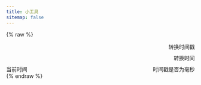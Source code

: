 ```yaml
---
title: 小工具
sitemap: false
---
```

<script type="module" data-pjax>
  import {
    provideFluentDesignSystem,
    fluentAccordion,
    fluentAccordionItem,
    fluentAnchor,
    fluentButton,
    fluentNumberField,
    fluentSwitch,
    fluentTextField,
    baseLayerLuminance,
    StandardLuminance
  } from "https://cdn.jsdelivr.net/npm/@fluentui/web-components/+esm";
  provideFluentDesignSystem()
    .register(
      fluentAccordion(),
      fluentAccordionItem(),
      fluentAnchor(),
      fluentButton(),
      fluentNumberField(),
      fluentSwitch(),
      fluentTextField()
    );
  if (typeof matchMedia === "function") {
    const scheme = window.matchMedia("(prefers-color-scheme: dark)");
    if (typeof scheme !== "undefined") {
      scheme.addListener(e => baseLayerLuminance.withDefault(e.matches ? StandardLuminance.DarkMode : StandardLuminance.LightMode));
      if (scheme.matches) {
        baseLayerLuminance.withDefault(StandardLuminance.DarkMode);
      }
    }
  }
</script>

{% raw %}
<div id="vue-app">
  <settings-group>
    <template #header>
      <h3 id="render" class="unset">渲染</h3>
    </template>
    <settings-button @click="() => navigate('./markdown')">
      <template #icon>
        <svg-host src="https://cdn.jsdelivr.net/npm/@fluentui/svg-icons/icons/markdown_20_regular.svg"></svg-host>
      </template>
      <template #header>
        <h4 id="markdown" class="unset">Markdown 预览</h4>
      </template>
      <template #description>
        使用 <fluent-anchor appearance="hypertext" href="https://github.com/markedjs/marked"
          target="_blank">Marked.JS</fluent-anchor> 解析并预览 Markdown 文本。
      </template>
      <template #action-icon>
        <svg-host src="https://cdn.jsdelivr.net/npm/@fluentui/svg-icons/icons/chevron_right_12_regular.svg"></svg-host>
      </template>
    </settings-button>
    <settings-button @click="() => navigate('./bilibili-card')">
      <template #icon>
        <svg-host src="https://cdn.jsdelivr.net/npm/@fluentui/svg-icons/icons/card_ui_20_regular.svg"></svg-host>
      </template>
      <template #header>
        <h4 id="bilibili-card" class="unset">哔哩哔哩卡片</h4>
      </template>
      <template #description>
        使用 <fluent-anchor appearance="hypertext" href="https://github.com/wherewhere/hexo-tag-bilibili-card"
          target="_blank">bilibili-card</fluent-anchor> 生成哔哩哔哩卡片。
      </template>
      <template #action-icon>
        <svg-host src="https://cdn.jsdelivr.net/npm/@fluentui/svg-icons/icons/chevron_right_12_regular.svg"></svg-host>
      </template>
    </settings-button>
  </settings-group>
  <settings-group>
    <template #header>
      <h3 id="convert" class="unset">转换</h3>
    </template>
    <settings-expander>
      <template #icon>
        <svg-host src="https://cdn.jsdelivr.net/npm/@fluentui/svg-icons/icons/calendar_date_20_regular.svg"></svg-host>
      </template>
      <template #header>
        <h4 id="timestamp" class="unset">时间戳转换</h4>
      </template>
      <template #description>
        转换 Unix 时间戳与时间字符串。
      </template>
      <div class="setting-expander-content-grid">
        <div class="stack-vertical" style="gap: 10px;">
          <div class="stack-horizontal" style="gap: inherit;">
            <fluent-number-field v-model="timeStamp" style="flex: 1;"></fluent-number-field>
            <fluent-button @click="convertTimeStamp">转换时间戳</fluent-button>
          </div>
          <div class="stack-horizontal" style="gap: inherit;">
            <fluent-text-field v-model="timeString" style="flex: 1;"></fluent-text-field>
            <fluent-button @click="convertTimeString">转换时间</fluent-button>
          </div>
          <div class="stack-horizontal" style="justify-content: space-between; gap: inherit;">
            <fluent-button @click="setDateTimeNow">当前时间</fluent-button>
            <value-change-host v-model="isMillisecond" value-name="current-checked">
              <fluent-switch>时间戳是否为毫秒</fluent-switch>
            </value-change-host>
          </div>
        </div>
      </div>
    </settings-expander>
    <settings-button @click="() => navigate('./encoding')">
      <template #icon>
        <svg-host
          src="https://cdn.jsdelivr.net/npm/@fluentui/svg-icons/icons/arrow_sync_20_regular.svg"></svg-host>
      </template>
      <template #header>
        <h4 id="encoding" class="unset">编码&解码</h4>
      </template>
      <template #description>
        编码与解码 HTML、XML、Base64、Unicode 文本。
      </template>
      <template #action-icon>
        <svg-host src="https://cdn.jsdelivr.net/npm/@fluentui/svg-icons/icons/chevron_right_12_regular.svg"></svg-host>
      </template>
    </settings-button>
    <settings-button @click="() => navigate('./base-x')">
      <template #icon>
        <svg-host
          src="https://cdn.jsdelivr.net/npm/@fluentui/svg-icons/icons/number_symbol_square_20_regular.svg"></svg-host>
      </template>
      <template #header>
        <h4 id="base-x" class="unset">Base X</h4>
      </template>
      <template #description>
        使用 <fluent-anchor appearance="hypertext" href="https://github.com/UmamiAppearance/BaseExJS"
          target="_blank">BaseEx</fluent-anchor> 编码与解码 Base1、Base16、Base32、Base64 等文本。
      </template>
      <template #action-icon>
        <svg-host src="https://cdn.jsdelivr.net/npm/@fluentui/svg-icons/icons/chevron_right_12_regular.svg"></svg-host>
      </template>
    </settings-button>
  </settings-group>
</div>

<template id="empty-slot-template">
  <div>
    <slot></slot>
  </div>
</template>

<template id="svg-host-template">
  <div v-html="innerHTML"></div>
</template>

<template id="settings-presenter-template">
  <div class="settings-presenter">
    <div class="header-root">
      <div class="icon-holder" v-show="showIcon">
        <slot name="icon"></slot>
      </div>
      <div class="header-panel" v-show="showHeader && showDescription">
        <span v-show="showHeader">
          <slot name="header"></slot>
        </span>
        <span class="description" v-show="showDescription">
          <slot name="description"></slot>
        </span>
      </div>
    </div>
    <div class="content-presenter" v-show="showContent">
      <slot></slot>
    </div>
  </div>
</template>

<template id="settings-button-template">
  <div class="settings-button">
    <div class="content-grid">
      <settings-presenter class="presenter" :expanded="expanded">
        <template #icon>
          <slot name="icon"></slot>
        </template>
        <template #header>
          <slot name="header"></slot>
        </template>
        <template #description>
          <slot name="description"></slot>
        </template>
        <slot></slot>
      </settings-presenter>
      <div class="action-icon-holder" v-show="showActionIcon">
        <slot name="action-icon"></slot>
      </div>
    </div>
  </div>
</template>

<template id="settings-expander-template">
  <fluent-accordion class="settings-expander" style="width: 100%;">
    <fluent-accordion-item class="expander">
      <div slot="heading">
        <settings-presenter class="presenter">
          <template #icon>
            <slot name="icon"></slot>
          </template>
          <template #header>
            <slot name="header"></slot>
          </template>
          <template #description>
            <slot name="description"></slot>
          </template>
          <slot name="action-content"></slot>
        </settings-presenter>
      </div>
      <slot></slot>
    </fluent-accordion-item>
  </fluent-accordion>
</template>

<template id="settings-group-template">
  <div class="settings-group" v-show="showHeader || showContent">
    <div class="header-presenter" v-show="showHeader">
      <slot name="header"></slot>
    </div>
    <div class="items-presenter" v-show="showContent">
      <slot></slot>
    </div>
  </div>
</template>
{% endraw %}

<script type="module" data-pjax>
  import { createApp } from "https://cdn.jsdelivr.net/npm/vue/dist/vue.esm-browser.prod.js";
  function checkSolt(solt) {
    if (typeof solt === "function") {
      let value = solt();
      if (value instanceof Array) {
        value = value[0];
        if (typeof value === "object") {
          if (typeof value.type === "symbol") {
            value = value.children;
            if (value instanceof Array) {
              return value.length > 0;
            }
          }
          else {
            return true;
          }
        }
      }
    }
    return false;
  }
  createApp({
    data() {
      return {
        isMillisecond: "false",
        timeStamp: Math.floor(Date.now() / 1000),
        timeString: new Date().toISOString()
      }
    },
    watch: {
      isMillisecond(newValue, oldValue) {
        if (newValue !== oldValue) {
          this.timeStamp = Math.floor(oldValue === "true" ? this.timeStamp / 1000 : this.timeStamp * 1000);
        }
      }
    },
    methods: {
      navigate(src) {
        location.href = src;
      },
      getIsMillisecond() {
        this.isMillisecond === "true";
      },
      convertTimeStamp() {
        const isMillisecond = this.getIsMillisecond();
        const time = Math.floor(isMillisecond ? +this.timeStamp : this.timeStamp * 1000);
        this.timeString = new Date(time).toISOString();
      },
      convertTimeString() {
        const isMillisecond = this.getIsMillisecond();
        const time = new Date(this.timeString);
        this.timeStamp = isMillisecond ? time.getTime() : Math.floor(time.getTime() / 1000);
      },
      setDateTimeNow() {
        const time = new Date();
        const isMillisecond = this.getIsMillisecond();
        this.timeStamp = isMillisecond ? time.getTime() : Math.floor(time.getTime() / 1000);
        this.timeString = new Date().toISOString();
      }
    }
  }).component("value-change-host", {
    template: "#empty-slot-template",
    props: {
      valueName: String,
      modelValue: String
    },
    emits: ['update:modelValue'],
    watch: {
      valueName(newValue, oldValue) {
        if (newValue !== oldValue) {
          if (typeof this.mutation !== "undefined") {
            this.mutation.disconnect();
            this.mutation = undefined;
            if (newValue) {
              this.registerObserver(newValue);
            }
          }
        }
      },
      modelValue(newValue, oldValue) {
        if (newValue !== oldValue) {
          const valueName = this.valueName;
          if (valueName) {
            const $el = this.$el;
            if ($el instanceof HTMLElement) {
              const element = $el.children[0];
              if (element instanceof HTMLElement) {
                element.setAttribute(valueName, newValue);
              }
            }
          }
        }
      }
    },
    methods: {
      registerObserver(valueName) {
        const $el = this.$el;
        if ($el instanceof HTMLElement) {
          const element = $el.children[0];
          if (element instanceof HTMLElement) {
            element.setAttribute(valueName, this.modelValue);
            this.mutation = new MutationObserver((mutationsList, observer) => {
              for (const mutation of mutationsList) {
                if (mutation.type === "attributes" && mutation.attributeName === valueName) {
                  const target = mutation.target;
                  if (target instanceof HTMLElement) {
                    const value = target.getAttribute(valueName);
                    this.$emit('update:modelValue', value);
                  }
                }
              }
            }).observe(
              element,
              {
                attributes: true,
                attributeFilter: [this.valueName]
              }
            );
          }
        }
      }
    },
    mounted() {
      const valueName = this.valueName;
      if (valueName) {
        this.registerObserver(valueName);
      }
    }
  }).component("svg-host", {
    template: "#svg-host-template",
    props: {
      src: String
    },
    data() {
      return {
        innerHTML: null
      }
    },
    watch: {
      src(newValue, oldValue) {
        if (newValue !== oldValue) {
          this.getSVGAsync(newValue).then(svg => this.innerHTML = svg);
        }
      }
    },
    methods: {
      async getSVGAsync(src) {
        if (src) {
          try {
            return await fetch(src)
              .then(response => response.text());
          }
          catch (ex) {
            console.error(ex);
          }
        }
        return '';
      }
    },
    mounted() {
      this.getSVGAsync(this.src).then(svg => this.innerHTML = svg);
    }
  }).component("settings-presenter", {
    template: "#settings-presenter-template",
    data() {
      return {
        showIcon: false,
        showHeader: false,
        showDescription: false,
        showContent: false,
      };
    },
    methods: {
      setShowSlots() {
        const slots = this.$slots;
        this.showIcon = checkSolt(slots.icon);
        this.showHeader = checkSolt(slots.header);
        this.showDescription = checkSolt(slots.description);
        this.showContent = checkSolt(slots.default);
      }
    },
    created() {
      this.setShowSlots();
    },
    beforeUpdate() {
      this.setShowSlots();
    }
  }).component("settings-button", {
    template: "#settings-button-template",
    data() {
      return {
        showActionIcon: false
      };
    },
    methods: {
      setShowSlots() {
        const slots = this.$slots;
        this.showActionIcon = checkSolt(slots["action-icon"]);
      }
    },
    created() {
      this.setShowSlots();
    },
    beforeUpdate() {
      this.setShowSlots();
    }
  }).component("settings-expander", {
    template: "#settings-expander-template",
    props: {
      expanded: String
    }
  }).component("settings-group", {
    template: "#settings-group-template",
    data() {
      return {
        showHeader: false,
        showContent: false,
      };
    },
    methods: {
      setShowSlots() {
        const slots = this.$slots;
        this.showHeader = checkSolt(slots.header);
        this.showContent = checkSolt(slots.default);
      }
    },
    created() {
      this.setShowSlots();
    },
    beforeUpdate() {
      this.setShowSlots();
    }
  }).mount("#vue-app");
</script>

<style>
  #vue-app {
    font-family: var(--body-font);
    font-size: var(--type-ramp-base-font-size);
    line-height: var(--type-ramp-base-line-height);
    font-weight: var(--font-weight);
    color: var(--neutral-foreground-rest);
  }

  #vue-app * {
    --settings-button-padding: 16px 0 16px 16px;
    --settings-expander-header-padding: 4px 0px 4px 8px;
    --settings-expander-item-padding: 0px 36px 0px 50px;
  }

  #vue-app div.root {
    display: flex;
  }

  #vue-app .stack-vertical {
    display: flex;
    flex-direction: column;
    align-items: start;
    justify-content: start;
    width: 100%;
  }

  #vue-app .stack-horizontal {
    display: flex;
    flex-direction: row;
    justify-content: start;
    align-items: center;
    width: 100%;
  }

  #vue-app h6.unset,
  #vue-app h5.unset,
  #vue-app h4.unset,
  #vue-app h3.unset,
  #vue-app h2.unset,
  #vue-app h1.unset {
    margin-top: unset;
    margin-bottom: unset;
    font-weight: unset;
    font-family: unset;
    font-size: unset;
    line-height: unset;
  }

  .settings-presenter {
    display: flex;
    justify-content: space-between;
    align-items: center;
  }

  .settings-presenter * {
    --settings-card-description-font-size: 12px;
    --settings-card-header-icon-max-size: 20px;
    --settings-card-content-min-width: 240px;
    --settings-card-header-icon-margin: 0px 20px 0px 2px;
    --settings-card-vertical-header-content-spacing: 8px 0px 0px 0px;
  }

  .settings-presenter div.header-root {
    display: flex;
    align-items: center;
    flex: 1;
  }

  .settings-presenter div.icon-holder {
    max-width: var(--settings-card-header-icon-max-size);
    max-height: var(--settings-card-header-icon-max-size);
    margin: var(--settings-card-header-icon-margin);
    fill: currentColor;
  }

  .settings-presenter div.header-panel {
    display: flex;
    flex-direction: column;
    margin: 0px 24px 0px 0px;
  }

  .settings-presenter span.description {
    font-size: var(--settings-card-description-font-size);
    color: var(--neutral-fill-strong-hover);
  }

  .settings-presenter div.content-presenter {
    display: grid;
  }

  .settings-presenter a.text-button {
    font-weight: bold;
    text-decoration: unset;
  }

  @media (max-width: 600px) {
    .settings-presenter {
      flex-flow: column;
      justify-content: unset;
      align-items: unset;
    }

    .settings-presenter * {
      --settings-card-content-min-width: auto;
    }

    .settings-presenter div.header-panel {
      margin: unset;
    }

    .settings-presenter div.content-presenter {
      margin: var(--settings-card-vertical-header-content-spacing);
    }
  }

  .settings-button {
    cursor: pointer;
    display: block;
    height: var(--card-height, 100%);
    width: var(--card-width, 100%);
    box-sizing: border-box;
    background: var(--neutral-fill-input-rest);
    color: var(--neutral-foreground-rest);
    border: calc(var(--stroke-width)* 1px) solid var(--neutral-stroke-layer-rest);
    border-radius: calc(var(--layer-corner-radius)* 1px);
    box-shadow: var(--elevation-shadow-card-rest);
  }

  .settings-button:hover {
    background: var(--neutral-fill-input-hover);
  }

  .settings-button:active {
    background: var(--neutral-fill-input-active);
  }

  .settings-button .presenter {
    padding: var(--settings-button-padding);
    flex: 1;
  }

  .settings-button div.content-grid {
    display: flex;
    justify-content: space-between;
    align-items: center;
  }

  .settings-button div.action-icon-holder {
    width: 32px;
    height: auto;
    display: flex;
    justify-content: center;
    align-items: center;
    margin: 0 8px;
    fill: currentColor;
  }

  .settings-expander fluent-accordion-item.expander {
    box-sizing: border-box;
    box-shadow: var(--elevation-shadow-card-rest);
  }

  .settings-expander .presenter {
    padding: var(--settings-expander-header-padding);
  }

  .settings-expander div.setting-expander-content-grid {
    padding: var(--settings-expander-item-padding);
  }

  .settings-group {
    width: 100%;
  }

  .settings-group * {
    --body-strong-text-block-font-size: 14px;
  }

  .settings-group div.header-presenter {
    margin: 1rem 0px 6px 1px;
    font-size: var(--body-strong-text-block-font-size);
    font-weight: bold;
    color: var(--neutral-foreground-rest);
  }

  .settings-group div.items-presenter {
    display: flex;
    flex-direction: column;
    row-gap: 0.3rem;
  }
</style>
